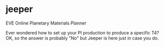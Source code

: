 # jeeper
EVE Online Planetary Materials Planner

Ever wondered how to set up your PI production to produce a specific T4? OK, so the answer is probably "No" but Jeeper is here just in case you do.
